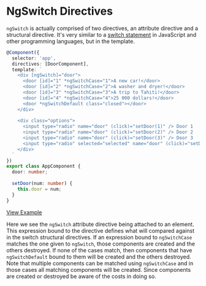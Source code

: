 # NgSwitch Directives

`ngSwitch` is actually comprised of two directives, an attribute directive and a structural directive. It's very similar to a [switch statement](https://developer.mozilla.org/en/docs/Web/JavaScript/Reference/Statements/switch) in JavaScript and other programming languages, but in the template.

```typescript
@Component({
  selector: 'app',
  directives: [DoorComponent],
  template: `
    <div [ngSwitch]="door">
      <door [id]="1" *ngSwitchCase="1">A new car!</door>
      <door [id]="2" *ngSwitchCase="2">A washer and dryer!</door>
      <door [id]="3" *ngSwitchCase="3">A trip to Tahiti!</door>
      <door [id]="4" *ngSwitchCase="4">25 000 dollars!</door>
      <door *ngSwitchDefault class="closed"></door>
    </div>
    
    <div class="options">
      <input type="radio" name="door" (click)="setDoor(1)" /> Door 1
      <input type="radio" name="door" (click)="setDoor(2)" /> Door 2
      <input type="radio" name="door" (click)="setDoor(3)" /> Door 3
      <input type="radio" selected="selected" name="door" (click)="setDoor()"/> Close all
    </div>
  `
})
export class AppComponent {
  door: number;
  
  setDoor(num: number) {
    this.door = num;
  }
}
```
[View Example](https://plnkr.co/edit/n3jhb6BnRuU17uxIYfMT?p=preview)

Here we see the `ngSwitch` attribute directive being attached to an element. This expression bound to the directive defines what will compared against in the switch structural directives. If an expression bound to `ngSwitchCase` matches the one given to `ngSwitch`, those components are created and the others destroyed. If none of the cases match, then components that have `ngSwitchDefault` bound to them will be created and the others destroyed. Note that multiple components can be matched using `ngSwitchCase` and in those cases all matching components will be created. Since components are created or destroyed be aware of the costs in doing so.